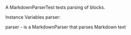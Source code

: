 A MarkdownParserTest tests parsing of blocks.

Instance Variables
	parser:		<MarkdownParser>

parser
	- is a MarkdownParser that parses Markdown text
